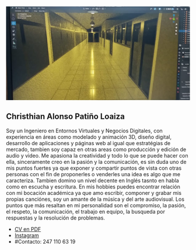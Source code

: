 ![Header Image](https://github.com/loapat/loapat/blob/main/WhatsApp%20Image%202024-10-28%20at%2011.08.19%20PM.png?raw=true)

## Christhian Alonso Patiño Loaiza
Soy un Ingeniero en Entornos Virtuales y Negocios Digitales, con experiencia en áreas como modelado y animación 3D, diseño digital, desarrollo de aplicaciones y páginas web al igual que estratégias de mercado, tambien soy capaz en otras areas como producción y edición de audio y video. Me apasiona la creatividad y todo lo que se puede hacer con ella, sinceramente creo en la pasión y la comunicación, es sin duda uno de mis puntos fuertes ya que exponer y compartir puntos de vista con otras personas con el fin de proponerles o venderles una idea es algo que me caracteriza. Tambien domino un nivel decente en Inglés tasnto en habla como en escucha y escritura. En mis hobbies puedes encontrar relación con mi bocación académica ya que amo escribir, componer y grabar mis propias canciónes, soy un amante de la música y del arte audiovisual.
Los puntos que más resaltan en mi personalidad son el compromiso, la pasión, el respeto, la comunicación, el trabajo en equipo, la busqueda por respuestas y la resolución de problemas.

- [CV en PDF](URL_DEL_ARCHIVO)
- [Instagram](https://www.instagram.com/chris.loapat/?hl=es)
- #Contacto: 247 110 63 19


